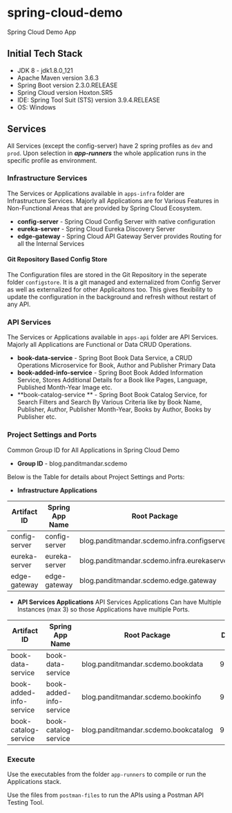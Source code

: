 # spring-cloud-demo
Spring Cloud Demo App


## Initial Tech Stack
 - JDK 8 - jdk1.8.0_121
 - Apache Maven version 3.6.3
 - Spring Boot version 2.3.0.RELEASE
 - Spring Cloud version Hoxton.SR5
 - IDE: Spring Tool Suit (STS) version 3.9.4.RELEASE
 - OS: Windows


## Services
All Services (except the config-server) have 2 spring profiles as ```dev``` and ```prod```. Upon selection in **_app-runners_** the whole application runs in the specific profile as  environment.

### Infrastructure Services
The Services or Applications available in ```apps-infra``` folder are Infrastructure Services.
Majorly all Applications are for Various Features in Non-Functional Areas that are provided by Spring Cloud Ecosystem.

 - **config-server** - Spring Cloud Config Server with native configuration
 - **eureka-server** - Spring Cloud Eureka Discovery Server
 - **edge-gateway** - Spring Cloud API Gateway Server provides Routing for all the Internal Services


#### Git Repository Based Config Store
The Configuration files are stored in the Git Repository in the seperate folder ```configstore```.
It is a git managed and externalized from Config Server as well as externalized for other Applicaitons too.
This gives flexibility to update the configuration in the background and refresh without restart of any API.


### API Services
The Services or Applications available in ```apps-api``` folder are API Services.
Majorly all Applications are Functional or Data CRUD Operations.

 - **book-data-service** - Spring Boot Book Data Service, a CRUD Operations Microservice for Book, Author and Publisher Primary Data
 - **book-added-info-service** - Spring Boot Book Added Information Service, Stores Additional Details for a Book like Pages, Language, Published Month-Year Image etc.
 - **book-catalog-service ** - Spring Boot Book Catalog Service, for Search Filters and Search By Various Criteria like by Book Name, Publisher, Author, Publisher Month-Year, Books by Author, Books by Publisher etc.
 

### Project Settings and Ports
Common Group ID for All Applications in Spring Cloud Demo

 - **Group ID** - blog.panditmandar.scdemo

Below is the Table for details about Project Settings and Ports:

 - **Infrastructure Applications**

| **Artifact ID** | **Spring App Name** | **Root Package** | **Dev Port** | **Live Port** |
| ---------- | ---------- | ---------- | ---------- | ---------- |
| config-server | config-server | blog.panditmandar.scdemo.infra.configserver | 8888 | 8888 |
| eureka-server | eureka-server | blog.panditmandar.scdemo.infra.eurekaserver | 9761 | 8761 |
| edge-gateway | edge-gateway | blog.panditmandar.scdemo.edge.gateway | 9050 | 8250 |


 - **API Services Applications**
API Services Applications Can have Multiple Instances (max 3) so those Applications have multiple Ports.
 
| **Artifact ID** | **Spring App Name** | **Root Package** | **Dev Port** | **Live Port** |
| ---------- | ---------- | ---------- | ---------- | ---------- |
| book-data-service | book-data-service | blog.panditmandar.scdemo.bookdata | 9081/2/3 | 8281/2/3 |
| book-added-info-service | book-added-info-service | blog.panditmandar.scdemo.bookinfo | 9071/2/3 | 8271/2/3 |
| book-catalog-service | book-catalog-service | blog.panditmandar.scdemo.bookcatalog | 9061/2/3 | 8261/2/3 |


### Execute
Use the executables from the folder ```app-runners``` to compile or run the Applications stack.

Use the files from ```postman-files``` to run the APIs using a Postman API Testing Tool.
